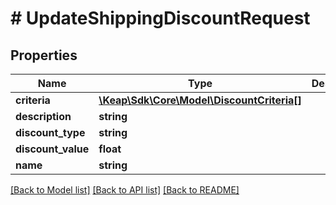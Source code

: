 # # UpdateShippingDiscountRequest

## Properties

Name | Type | Description | Notes
------------ | ------------- | ------------- | -------------
**criteria** | [**\Keap\Sdk\Core\Model\DiscountCriteria[]**](DiscountCriteria.md) |  | [optional]
**description** | **string** |  | [optional]
**discount_type** | **string** |  | [optional]
**discount_value** | **float** |  | [optional]
**name** | **string** |  | [optional]

[[Back to Model list]](../../README.md#models) [[Back to API list]](../../README.md#endpoints) [[Back to README]](../../README.md)
